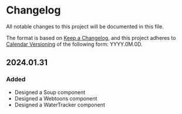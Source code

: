 # Changelog

All notable changes to this project will be documented in this file.

The format is based on [Keep a Changelog](https://keepachangelog.com/en/1.1.0/),
and this project adheres to [Calendar Versioning](https://calver.org/) of
the following form: YYYY.0M.0D.

## 2024.01.31

### Added

- Designed a Soup component
- Designed a Webtoons component
- Designed a WaterTracker component
